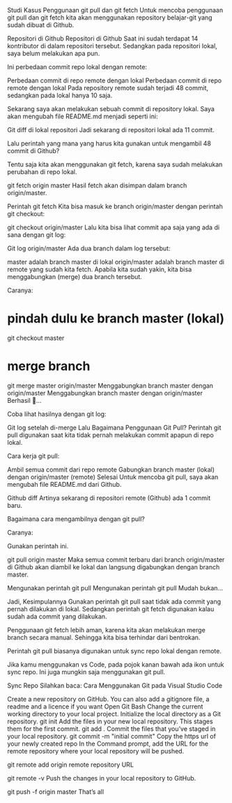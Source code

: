 Studi Kasus Penggunaan git pull dan git fetch
Untuk mencoba penggunaan git pull dan git fetch kita akan menggunakan repository belajar-git yang sudah dibuat di Github.

Repositori di Github
Repositori di Github
Saat ini sudah terdapat 14 kontributor di dalam repositori tersebut. Sedangkan pada repositori lokal, saya belum melakukan apa pun.

Ini perbedaan commit repo lokal dengan remote:

Perbedaan commit di repo remote dengan lokal
Perbedaan commit di repo remote dengan lokal
Pada repository remote sudah terjadi 48 commit, sedangkan pada lokal hanya 10 saja.

Sekarang saya akan melakukan sebuah commit di repository lokal. Saya akan mengubah file README.md menjadi seperti ini:

Git diff di lokal repositori
Jadi sekarang di repositori lokal ada 11 commit.

Lalu perintah yang mana yang harus kita gunakan untuk mengambil 48 commit di Github?

Tentu saja kita akan menggunakan git fetch, karena saya sudah melakukan perubahan di repo lokal.

git fetch origin master
Hasil fetch akan disimpan dalam branch origin/master.

Perintah git fetch
Kita bisa masuk ke branch origin/master dengan perintah git checkout:

git checkout origin/master
Lalu kita bisa lihat commit apa saja yang ada di sana dengan git log:

Git log origin/master
Ada dua branch dalam log tersebut:

master adalah branch master di lokal
origin/master adalah branch master di remote yang sudah kita fetch.
Apabila kita sudah yakin, kita bisa menggabungkan (merge) dua branch tersebut.

Caranya:

# pindah dulu ke branch master (lokal)
git checkout master
# merge branch
git merge master origin/master
Menggabungkan branch master dengan origin/master
Menggabungkan branch master dengan origin/master
Berhasil 🎉…

Coba lihat hasilnya dengan git log:

Git log setelah di-merge
Lalu Bagaimana Penggunaan Git Pull?
Perintah git pull digunakan saat kita tidak pernah melakukan commit apapun di repo lokal.

Cara kerja git pull:

Ambil semua commit dari repo remote
Gabungkan branch master (lokal) dengan origin/master (remote)
Selesai
Untuk mencoba git pull, saya akan mengubah file README.md dari Github.

Github diff
Artinya sekarang di repositori remote (Github) ada 1 commit baru.

Bagaimana cara mengambilnya dengan git pull?

Caranya:

Gunakan perintah ini.

git pull origin master
Maka semua commit terbaru dari branch origin/master di Github akan diambil ke lokal dan langsung digabungkan dengan branch master.

Mengunakan perintah git pull
Mengunakan perintah git pull
Mudah bukan…

Jadi, Kesimpulannya
Gunakan perintah git pull saat tidak ada commit yang pernah dilakukan di lokal. Sedangkan perintah git fetch digunakan kalau sudah ada commit yang dilakukan.

Penggunaan git fetch lebih aman, karena kita akan melakukan merge branch secara manual. Sehingga kita bisa terhindar dari bentrokan.

Perintah git pull biasanya digunakan untuk sync repo lokal dengan remote.

Jika kamu menggunakan vs Code, pada pojok kanan bawah ada ikon untuk sync repo. Ini juga mungkin saja menggunakan git pull.

Sync Repo
Silahkan baca: Cara Menggunakan Git pada Visual Studio Code


Create a new repository on GitHub. You can also add a gitignore file, a readme and a licence if you want
 Open Git Bash
Change the current working directory to your local project.
Initialize the local directory as a Git repository.
git init
Add the files in your new local repository. This stages them for the first commit.
git add .
 Commit the files that you’ve staged in your local repository.
git commit -m "initial commit"
 Copy the https url of your newly created repo
In the Command prompt, add the URL for the remote repository where your local repository will be pushed.

git remote add origin remote repository URL

git remote -v
 Push the changes in your local repository to GitHub.

git push -f origin master
That’s all
